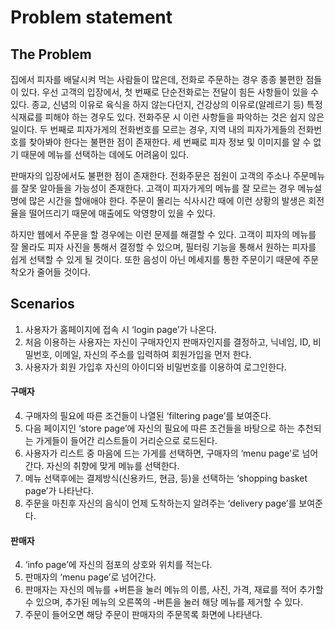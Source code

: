 # Problem statement

## The Problem


집에서 피자를 배달시켜 먹는 사람들이 많은데, 전화로 주문하는 경우 종종 불편한 점들이 있다. 우선 고객의 입장에서, 첫 번째로 단순전화로는 전달이 힘든 사항들이 있을 수 있다. 종교, 신념의 이유로 육식을 하지 않는다던지, 건강상의 이유로(알레르기 등) 특정 식재료를 피해야 하는 경우도 있다. 전화주문 시 이런 사항들을 파악하는 것은 쉽지 않은 일이다. 두 번째로 피자가게의 전화번호를 모르는 경우, 지역 내의 피자가게들의 전화번호를 찾아봐야 한다는 불편한 점이 존재한다. 세 번째로 피자 정보 및 이미지를 알 수 없기 때문에 메뉴를 선택하는 데에도 어려움이 있다.

판매자의 입장에서도 불편한 점이 존재한다. 전화주문은 점원이 고객의 주소나 주문메뉴를 잘못 알아들을 가능성이 존재한다. 고객이 피자가게의 메뉴를 잘 모르는 경우 메뉴설명에 많은 시간을 할애애야 한다. 주문이 몰리는 식사시간 때에 이런 상황의 발생은 회전율을 떨어뜨리기 때문에 매출에도 악영향이 있을 수 있다. 

하지만 웹에서 주문을 할 경우에는 이런 문제를 해결할 수 있다. 고객이 피자의 메뉴를 잘 몰라도 피자 사진을 통해서 결정할 수 있으며, 필터링 기능을 통해서 원하는 피자를 쉽게 선택할 수 있게 될 것이다. 또한 음성이 아닌 메세지를 통한 주문이기 때문에 주문착오가 줄어들 것이다.

 


## Scenarios
1. 사용자가 홈페이지에 접속 시 ‘login page’가 나온다. 
2. 처음 이용하는 사용자는 자신이 구매자인지 판매자인지를 결정하고, 닉네임, ID, 비밀번호, 이메일, 자신의 주소를 입력하여 회원가입을 먼저 한다. 
3. 사용자가 회원 가입후 자신의 아이디와 비밀번호를 이용하여 로그인한다. 

#### 구매자
4. 구매자의 필요에 따른 조건들이 나열된 ‘filtering page’를 보여준다. 
5. 다음 페이지인 ‘store page’에 자신의 필요에 따른 조건들을 바탕으로 하는 추천되는 가게들이 들어간 리스트들이 거리순으로 로드된다. 
6. 사용자가 리스트 중 마음에 드는 가게를 선택하면, 구매자의 ‘menu page’로 넘어간다. 자신의 취향에 맞게 메뉴를 선택한다. 
7. 메뉴 선택후에는 결제방식(신용카드, 현금, 등)을 선택하는 ‘shopping basket page’가 나타난다. 
8. 주문을 마친후 자신의 음식이 언제 도착하는지 알려주는 ‘delivery page’를 보여준다. 

#### 판매자
4. ‘info page’에 자신의 점포의 상호와 위치를 적는다. 
5. 판매자의 ‘menu page’로 넘어간다. 
6. 판매자는 자신의 메뉴를 +버튼을 눌러 메뉴의 이름, 사진, 가격, 재료를 적어 추가할 수 있으며, 추가된 메뉴의 오른쪽의 -버튼을 눌러 해당 메뉴를 제거할 수 있다. 
7. 주문이 들어오면 해당 주문이 판매자의 주문목록 화면에 나타낸다.

